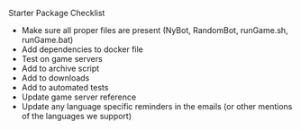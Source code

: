 Starter Package Checklist

* Make sure all proper files are present (NyBot, RandomBot, runGame.sh, runGame.bat)
* Add dependencies to docker file
* Test on game servers
* Add to archive script
* Add to downloads
* Add to automated tests
* Update game server reference
* Update any language specific reminders in the emails (or other mentions of the languages we support)

